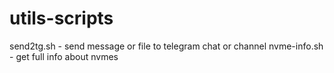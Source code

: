 # utils-scripts
send2tg.sh - send message or file to telegram chat or channel
nvme-info.sh - get full info about nvmes
